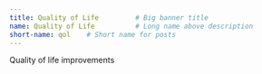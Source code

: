 ```yaml
---
title: Quality of Life         # Big banner title
name: Quality of Life          # Long name above description
short-name: qol    # Short name for posts
---
```


Quality of life improvements